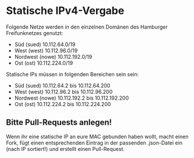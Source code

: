 Statische IPv4-Vergabe
===================================

Folgende Netze werden in den einzelnen Domänen des Hamburger Freifunknetzes genutzt:

- Süd (sued)        10.112.64.0/19
- West (west)       10.112.96.0/19
- Nordwest (nowe)   10.112.192.0/19
- Ost (ost)         10.112.224.0/19

Statische IPs müssen in folgenden Bereichen sein sein:

- Süd (sued)        10.112.64.2 bis 10.112.64.200
- West (west)       10.112.96.2 bis 10.112.96.200
- Nordwest (nowe)   10.112.192.2 bis 10.112.192.200
- Ost (ost)         10.112.224.2 bis 10.112.224.200

Bitte Pull-Requests anlegen!
-----------------------------

Wenn ihr eine statische IP an eure MAC gebunden haben wollt, macht einen Fork, fügt einen entsprechenden Eintrag in der passenden .json-Datei ein (nach IP sortiert!) und erstellt einen Pull-Request.
